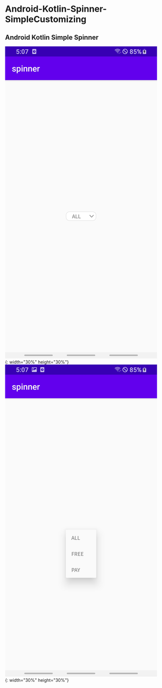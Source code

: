 # Android-Kotlin-Spinner-SimpleCustomizing
## Android Kotlin Simple Spinner

![screenshot](https://github.com/111coding/Android-Kotlin-Spinner-SimpleCustomizing/blob/master/ETC/1.jpg?raw=true){: width="30%" height="30%"}
![screenshot](https://github.com/111coding/Android-Kotlin-Spinner-SimpleCustomizing/blob/master/ETC/2.jpg?raw=true){: width="30%" height="30%"}
